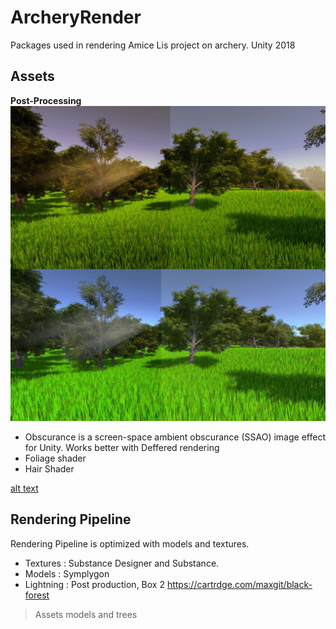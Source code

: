 # ArcheryRender
Packages used in rendering Amice Lis project on archery. Unity 2018 
## Assets
 **Post-Processing**
![alt text](https://github.com/jonas-kgomo/ArcheryRender/blob/master/okayman.jpg "Logo Title Text 1")
* Obscurance is a screen-space ambient obscurance (SSAO) image effect for Unity.
Works better with Deffered rendering
* Foliage shader
* Hair Shader

 [alt text](https://github.com/jonas-kgomo/ArcheryRender/blob/master/okayman.jpg)
 ## Rendering Pipeline
 
Rendering Pipeline is optimized with models and textures. 
   - Textures : Substance Designer and Substance.
   - Models : Symplygon
   - Lightning : Post production, Box 2 
 https://cartrdge.com/maxgit/black-forest
 

> Assets 
models and trees 

